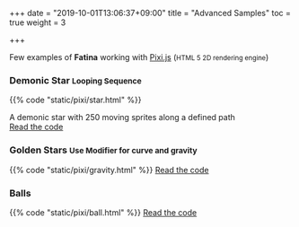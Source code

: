 +++
date = "2019-10-01T13:06:37+09:00"
title = "Advanced Samples"
toc = true
weight = 3

+++
<script src="https://cdnjs.cloudflare.com/ajax/libs/pixi.js/4.7.3/pixi.min.js"></script>

Few examples of **Fatina** working with [Pixi.js](http://www.pixijs.com/) (<small>HTML 5 2D rendering engine</small>)

<h3>Demonic Star <small>Looping Sequence</small></h3>

{{% code "static/pixi/star.html" %}}

A demonic star with 250 moving sprites along a defined path<br>
<a class="btn btn-primary" href="https://github.com/kefniark/Fatina/blob/gh-pages/src/static/pixi/star.html" target="_blank">Read the code</a>

<h3>Golden Stars <small>Use Modifier for curve and gravity</small></h3>

{{% code "static/pixi/gravity.html" %}}
<a class="btn btn-primary" href="https://github.com/kefniark/Fatina/blob/gh-pages/src/static/pixi/gravity.html" target="_blank">Read the code</a>

<h3>Balls</h3>

{{% code "static/pixi/ball.html" %}}
<a class="btn btn-primary" href="https://github.com/kefniark/Fatina/blob/gh-pages/src/static/pixi/ball.html" target="_blank">Read the code</a>

